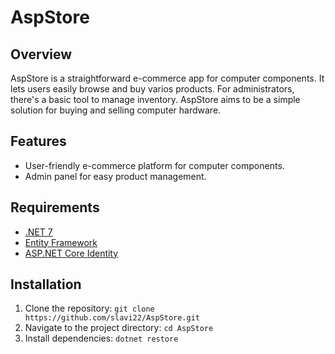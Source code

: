 # AspStore

## Overview

AspStore is a straightforward e-commerce app for computer components. It lets users easily browse and buy varios products. For administrators, there's a basic tool to manage inventory. AspStore aims to be a simple solution for buying and selling computer hardware.

## Features

- User-friendly e-commerce platform for computer components.
- Admin panel for easy product management.

## Requirements

- [.NET 7](https://dotnet.microsoft.com/download/dotnet/7.0)
- [Entity Framework](https://docs.microsoft.com/en-us/ef/core/)
- [ASP.NET Core Identity](https://docs.microsoft.com/en-us/aspnet/core/security/authentication/identity)

## Installation

1. Clone the repository: `git clone https://github.com/slavi22/AspStore.git`
2. Navigate to the project directory: `cd AspStore`
3. Install dependencies: `dotnet restore`
